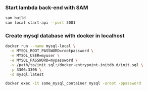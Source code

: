 ### Start lambda back-end with SAM 

``` bash
sam build
sam local start-api --port 3001
```

### Create mysql database with docker in localhost

``` bash
docker run --name mysql-local \
  -e MYSQL_ROOT_PASSWORD=rootpassword \
  -e MYSQL_USER=myuser \
  -e MYSQL_PASSWORD=mypassword \
  -v /path/to/init.sql:/docker-entrypoint-initdb.d/init.sql \
  -p 3306:3306 \
  -d mysql:latest

docker exec -it some_mysql_container mysql -uroot -ppassword
```